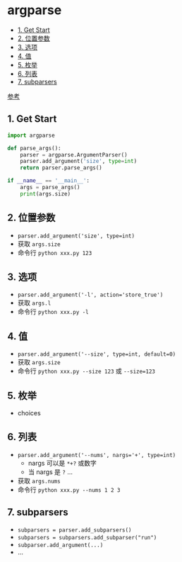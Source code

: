 # argparse

- [1. Get Start](#1-get-start)
- [2. 位置参数](#2-位置参数)
- [3. 选项](#3-选项)
- [4. 值](#4-值)
- [5. 枚举](#5-枚举)
- [6. 列表](#6-列表)
- [7. subparsers](#7-subparsers)

[参考](https://docs.python.org/3/library/argparse.html)

## 1. Get Start

```py
import argparse

def parse_args():
    parser = argparse.ArgumentParser()
    parser.add_argument('size', type=int)
    return parser.parse_args()

if __name__ == '__main__':
    args = parse_args()
    print(args.size)
```

## 2. 位置参数

- `parser.add_argument('size', type=int)`
- 获取 `args.size`
- 命令行 `python xxx.py 123`

## 3. 选项

- `parser.add_argument('-l', action='store_true')`
- 获取 `args.l`
- 命令行 `python xxx.py -l`

## 4. 值

- `parser.add_argument('--size', type=int, default=0)`
- 获取 `args.size`
- 命令行 `python xxx.py --size 123` 或 `--size=123`

## 5. 枚举

- choices

## 6. 列表

- `parser.add_argument('--nums', nargs='+', type=int)`
  - nargs 可以是 `*+?` 或数字
  - 当 nargs 是 `?` ...
- 获取 `args.nums`
- 命令行 `python xxx.py --nums 1 2 3`

## 7. subparsers

- `subparsers = parser.add_subparsers()`
- `subparsers = subparsers.add_subparser("run")`
- `subparser.add_argument(...)`
- ...
